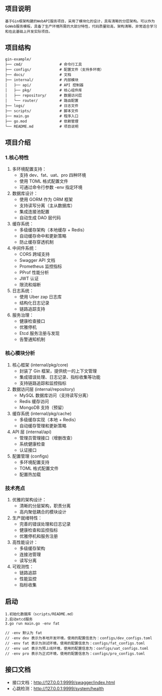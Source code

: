 ## 项目说明
    基于Gin框架构建的WebAPI服务项目，采用了模块化的设计，具有清晰的分层架构。可以作为GoWeb服务模板，具备了生产环境所需的大部分特性，代码质量较高，架构清晰，非常适合学习和在此基础上开发实际项目。

## 项目结构
    gin-example/
    ├── cmd/                 # 命令行工具
    ├── configs/             # 配置文件（支持多环境）
    ├── docs/                # 文档
    ├── internal/            # 内部模块
    │   ├── api/             # API 控制器
    │   ├── pkg/             # 核心组件库
    │   ├── repository/      # 数据访问层
    │   └── router/          # 路由配置
    ├── logs/                # 日志文件
    ├── scripts/             # 脚本文件
    ├── main.go              # 程序入口
    ├── go.mod               # 依赖管理
    └── README.md            # 项目说明

## 项目介绍
### 1.核心特性
1. 多环境配置支持：
   - 支持 dev、fat、uat、pro 四种环境
   - 使用 TOML 格式配置文件
   - 可通过命令行参数 -env 指定环境
2. 数据库设计：
   - 使用 GORM 作为 ORM 框架
   - 支持读写分离（主从数据库）
   - 集成连接池配置
   - 自动生成 DAO 层代码
3. 缓存系统：
   - 多级缓存架构（本地缓存 + Redis）
   - 自动缓存命中和更新策略
   - 防止缓存穿透机制
4. 中间件系统：
   - CORS 跨域支持
   - Swagger API 文档
   - Prometheus 监控指标
   - PProf 性能分析
   - JWT 认证
   - 限流和熔断
5. 日志系统：
   - 使用 Uber zap 日志库
   - 结构化日志记录
   - 链路追踪支持
6. 服务治理：
   - 健康检查接口
   - 优雅停机
   - Etcd 服务注册与发现
   - 告警通知机制

### 核心模块分析
1. 核心框架 (internal/pkg/core)
   - 封装了 Gin 框架，提供统一的上下文管理
   - 集成错误处理、日志记录、指标收集等功能
   - 支持链路追踪和监控指标
2. 数据访问层 (internal/repository)
   - MySQL 数据库访问（支持读写分离）
   - Redis 缓存访问
   - MongoDB 支持（预留）
3. 缓存系统 (internal/pkg/cache)
   - 多级缓存实现（本地 + Redis）
   - 自动缓存管理和更新策略
4. API 层 (internal/api)
   - 管理员管理接口（增删改查）
   - 系统健康检查
   - 认证接口
5. 配置管理 (configs)
   - 多环境配置支持
   - TOML 格式配置文件
   - 配置热加载

### 技术亮点
1. 优雅的架构设计：
   - 清晰的分层架构，职责分离
   - 高内聚低耦合的模块设计
2. 生产就绪特性：
   - 完善的错误处理和日志记录
   - 健康检查和监控指标
   - 优雅停机和服务注册
3. 高性能设计：
   - 多级缓存架构
   - 连接池管理
   - 读写分离
4. 可观测性：
   - 链路追踪
   - 性能监控
   - 指标收集

## 启动
```
1.初始化数据库（scripts/README.md）
2.启动etcd服务
3.go run main.go -env fat  

// -env 默认为 fat
// -env dev 表示为本地开发环境，使用的配置信息为：configs/dev_configs.toml
// -env fat 表示为测试环境，使用的配置信息为：configs/fat_configs.toml
// -env uat 表示为预上线环境，使用的配置信息为：configs/uat_configs.toml
// -env pro 表示为正式环境，使用的配置信息为：configs/pro_configs.toml
```

## 接口文档

- 接口文档：http://127.0.0.1:9999/swagger/index.html
- 心跳检测：http://127.0.0.1:9999/system/health


